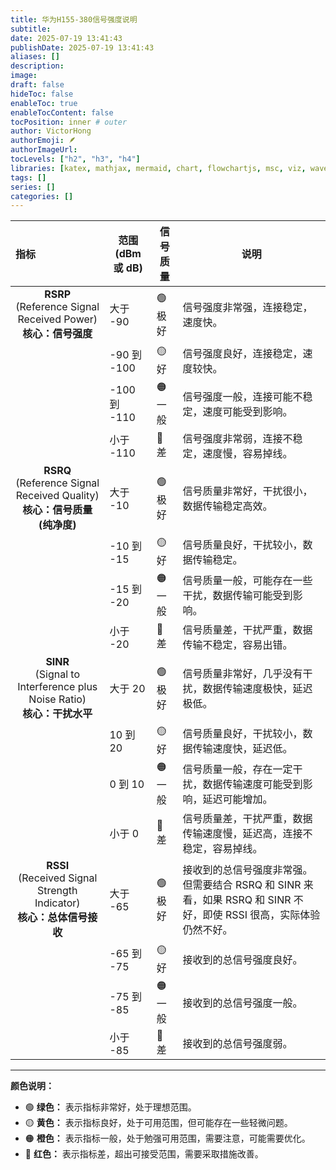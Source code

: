 ```yaml
---
title: 华为H155-380信号强度说明
subtitle:
date: 2025-07-19 13:41:43
publishDate: 2025-07-19 13:41:43
aliases: []
description:
image:
draft: false
hideToc: false
enableToc: true
enableTocContent: false
tocPosition: inner # outer
author: VictorHong
authorEmoji: 🪶
authorImageUrl:
tocLevels: ["h2", "h3", "h4"]
libraries: [katex, mathjax, mermaid, chart, flowchartjs, msc, viz, wavedrom]
tags: []
series: []
categories: []
---
```

| 指标                                                                                                                                                                                                                                                                                                                                                                                         | 范围 (dBm 或 dB) | 信号质量 | 说明                                                                                                                                                                                                                                                             |
| :----------------------------------------------------------------------------------------------------------------------------------------------------------------------------------------------------------------------------------------------------------------------------------------------------------------------------------------------------------------------------------- | --------------- | -------- | ---------------------------------------------------------------------------------------------------------------------------------------------------------------------------------------------------------------------------------------------------------------- |
| <div align="center">**RSRP** <br> (Reference Signal Received Power) <br>  **核心：信号强度** </div>                                                                                                                                                                                                                                                                                          | 大于 -90        | 🟢 极好   | 信号强度非常强，连接稳定，速度快。                                                                                                                                                                                                                                 |
|                                                                                                                                                                                                                                                                                                                                                                                            | -90 到 -100      | 🟡 好     | 信号强度良好，连接稳定，速度较快。                                                                                                                                                                                                                               |
|                                                                                                                                                                                                                                                                                                                                                                                            | -100 到 -110     | 🟠 一般   | 信号强度一般，连接可能不稳定，速度可能受到影响。                                                                                                                                                                                                                             |
|                                                                                                                                                                                                                                                                                                                                                                                            | 小于 -110        | 🔴 差     | 信号强度非常弱，连接不稳定，速度慢，容易掉线。                                                                                                                                                                                                                               |
| <div align="center">**RSRQ** <br> (Reference Signal Received Quality) <br>  **核心：信号质量 (纯净度)** </div>                                                                                                                                                                                                                                                                                          | 大于 -10        | 🟢 极好   | 信号质量非常好，干扰很小，数据传输稳定高效。                                                                                                                                                                                                                           |
|                                                                                                                                                                                                                                                                                                                                                                                            | -10 到 -15       | 🟡 好     | 信号质量良好，干扰较小，数据传输稳定。                                                                                                                                                                                                                             |
|                                                                                                                                                                                                                                                                                                                                                                                            | -15 到 -20       | 🟠 一般   | 信号质量一般，可能存在一些干扰，数据传输可能受到影响。                                                                                                                                                                                                                   |
|                                                                                                                                                                                                                                                                                                                                                                                            | 小于 -20        | 🔴 差     | 信号质量差，干扰严重，数据传输不稳定，容易出错。                                                                                                                                                                                                                         |
| <div align="center">**SINR** <br> (Signal to Interference plus Noise Ratio) <br>  **核心：干扰水平** </div>                                                                                                                                                                                                                                                                                          | 大于 20         | 🟢 极好   | 信号质量非常好，几乎没有干扰，数据传输速度极快，延迟极低。                                                                                                                                                                                                                       |
|                                                                                                                                                                                                                                                                                                                                                                                            | 10 到 20        | 🟡 好     | 信号质量良好，干扰较小，数据传输速度快，延迟低。                                                                                                                                                                                                                             |
|                                                                                                                                                                                                                                                                                                                                                                                            | 0 到 10         | 🟠 一般   | 信号质量一般，存在一定干扰，数据传输速度可能受到影响，延迟可能增加。                                                                                                                                                                                                               |
|                                                                                                                                                                                                                                                                                                                                                                                            | 小于 0          | 🔴 差     | 信号质量差，干扰严重，数据传输速度慢，延迟高，连接不稳定，容易掉线。                                                                                                                                                                                                             |
| <div align="center">**RSSI** <br> (Received Signal Strength Indicator) <br>  **核心：总体信号接收** </div>                                                                                                                                                                                                                                                                                          | 大于 -65        | 🟢 极好   | 接收到的总信号强度非常强。  但需要结合 RSRQ 和 SINR 来看，如果 RSRQ 和 SINR 不好，即使 RSSI 很高，实际体验仍然不好。                                                                                                                                                                               |
|                                                                                                                                                                                                                                                                                                                                                                                            | -65 到 -75       | 🟡 好     | 接收到的总信号强度良好。                                                                                                                                                                                                                                                 |
|                                                                                                                                                                                                                                                                                                                                                                                            | -75 到 -85       | 🟠 一般   | 接收到的总信号强度一般。                                                                                                                                                                                                                                                 |
|                                                                                                                                                                                                                                                                                                                                                                                            | 小于 -85        | 🔴 差     | 接收到的总信号强度弱。                                                                                                                                                                                                                                                 |                                                                                                                                                                                                                               |

---
**颜色说明：**

- 🟢 **绿色：** 表示指标非常好，处于理想范围。
- 🟡 **黄色：** 表示指标良好，处于可用范围，但可能存在一些轻微问题。
- 🟠 **橙色：** 表示指标一般，处于勉强可用范围，需要注意，可能需要优化。
- 🔴 **红色：** 表示指标差，超出可接受范围，需要采取措施改善。
